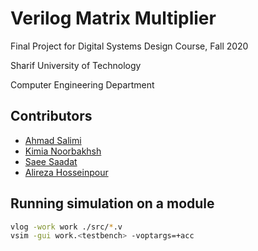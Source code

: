 # Verilog Matrix Multiplier
Final Project for Digital Systems Design Course, Fall 2020

Sharif University of Technology

Computer Engineering Department

## Contributors

-  [Ahmad Salimi](https://github.com/ahmadsalimi)
-  [Kimia Noorbakhsh](https://github.com/kimianoorbakhsh)
-  [Saee Saadat](https://github.com/SaeeSaadat)
-  [Alireza Hosseinpour](https://github.com/doctorhoseinpour)

## Running simulation on a module

```Bash
vlog -work work ./src/*.v
vsim -gui work.<testbench> -voptargs=+acc
```

